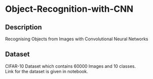 # Object-Recognition-with-CNN
## Description
Recognising Objects from Images with Convolutional Neural Networks

## Dataset
CIFAR-10 Dataset which contains 60000 Images and 10 classes.<br>
Link for the dataset is given in notebook.
